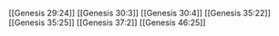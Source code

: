 [[Genesis 29:24]]
[[Genesis 30:3]]
[[Genesis 30:4]]
[[Genesis 35:22]]
[[Genesis 35:25]]
[[Genesis 37:2]]
[[Genesis 46:25]]

